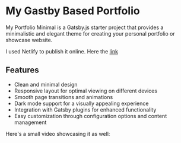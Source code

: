 # My Gastby Based Portfolio

My Portfolio Minimal is a Gatsby.js starter project that provides a minimalistic and elegant theme for creating your personal portfolio or showcase website. 

I used Netlify to publish it online. Here the [link](https://cheery-squirrel-1882bf.netlify.app)

## Features

- Clean and minimal design
- Responsive layout for optimal viewing on different devices
- Smooth page transitions and animations
- Dark mode support for a visually appealing experience
- Integration with Gatsby plugins for enhanced functionality
- Easy customization through configuration options and content management

Here's a small video showcasing it as well:
